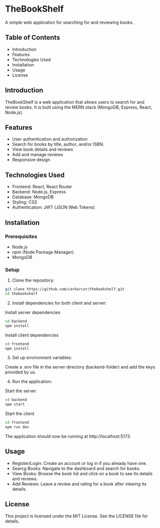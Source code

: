 # TheBookShelf

A simple web application for searching for and reviewing books.

## Table of Contents
- Introduction
- Features
- Technologies Used
- Installation
- Usage
- License
  
## Introduction
TheBookShelf is a web application that allows users to search for and review books. It is built using the MERN stack (MongoDB, Express, React, Node.js).

## Features
- User authentication and authorization
- Search for books by title, author, and/or ISBN.
- View book details and reviews
- Add and manage reviews
- Responsive design

## Technologies Used
- Frontend: React, React Router
- Backend: Node.js, Express
- Database: MongoDB
- Styling: CSS
- Authentication: JWT (JSON Web Tokens)

## Installation
### Prerequisites
- Node.js
- npm (Node Package Manager)
- MongoDB

### Setup
1. Clone the repository:

```bash
git clone https://github.com/carbarcor/thebookshelf.git
cd thebookshelf
```

2. Install dependencies for both client and server:

Install server dependencies
```bash
cd backend
npm install
```

Install client dependencies
```bash
cd frontend
npm install
```

3. Set up environment variables:

Create a .env file in the server directory (backend-folder) and add the keys provided by us.

4. Run the application:

Start the server
```bash
cd backend
npm start
```

Start the client
```bash
cd frontend
npm run dev
```

The application should now be running at http://localhost:5173.

## Usage
- Register/Login:
Create an account or log in if you already have one.
- Searcg Books:
Navigate to the dashboard and search for books.
- View Books:
Browse the book list and click on a book to see its details and reviews.
- Add Reviews:
Leave a review and rating for a book after viewing its details.

## License
This project is licensed under the MIT License. See the LICENSE file for details.
